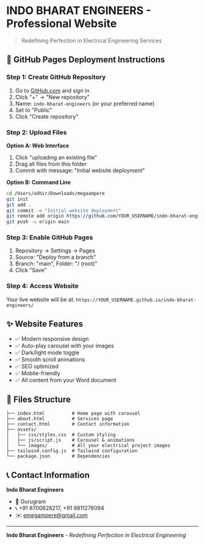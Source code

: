 # INDO BHARAT ENGINEERS - Professional Website

> Redefining Perfection in Electrical Engineering Services

## 🚀 GitHub Pages Deployment Instructions

### Step 1: Create GitHub Repository
1. Go to [GitHub.com](https://github.com) and sign in
2. Click "+" → "New repository"
3. Name: `indo-bharat-engineers` (or your preferred name)
4. Set to "Public"
5. Click "Create repository"

### Step 2: Upload Files
**Option A: Web Interface**
1. Click "uploading an existing file"
2. Drag all files from this folder
3. Commit with message: "Initial website deployment"

**Option B: Command Line**
```bash
cd /Users/adhir/Downloads/megaampere
git init
git add .
git commit -m "Initial website deployment"
git remote add origin https://github.com/YOUR_USERNAME/indo-bharat-engineers.git
git push -u origin main
```

### Step 3: Enable GitHub Pages
1. Repository → Settings → Pages
2. Source: "Deploy from a branch"
3. Branch: "main", Folder: "/ (root)"
4. Click "Save"

### Step 4: Access Website
Your live website will be at: `https://YOUR_USERNAME.github.io/indo-bharat-engineers/`

## ✨ Website Features
- ✅ Modern responsive design
- ✅ Auto-play carousel with your images
- ✅ Dark/light mode toggle
- ✅ Smooth scroll animations
- ✅ SEO optimized
- ✅ Mobile-friendly
- ✅ All content from your Word document

## 📁 Files Structure
```
├── index.html          # Home page with carousel
├── about.html          # Services page
├── contact.html        # Contact information
├── assets/
│   ├── css/styles.css  # Custom styling
│   ├── js/script.js    # Carousel & animations
│   └── images/         # All your electrical project images
├── tailwind.config.js  # Tailwind configuration
└── package.json        # Dependencies
```

## 📞 Contact Information
**Indo Bharat Engineers**
- 📍 Gurugram
- 📞 +91 8700628217, +91 9811276094
- ✉️ emegampere@gmail.com

---
**Indo Bharat Engineers** - *Redefining Perfection in Electrical Engineering*
